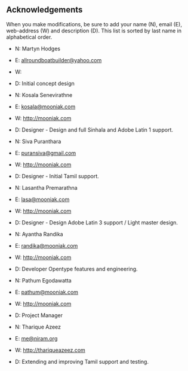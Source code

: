 Acknowledgements
-------------------------

When you make modifications, be sure to add your name (N), email (E),
web-address (W) and description (D). This list is sorted by last name in
alphabetical order.

- N: Martyn Hodges
- E: allroundboatbuilder@yahoo.com
- W:
- D: Initial concept design

- N: Kosala Senevirathne
- E: kosala@mooniak.com
- W: http://mooniak.com
- D: Designer - Design and full Sinhala and Adobe Latin 1 support.

- N: Siva Puranthara
- E: puransiva@gmail.com
- W: http://mooniak.com
- D: Designer - Initial Tamil support.

- N: Lasantha Premarathna
- E: lasa@mooniak.com
- W: http://mooniak.com
- D: Designer - Design Adobe Latin 3 support / Light master design.

- N: Ayantha Randika
- E: randika@mooniak.com
- W: http://mooniak.com
- D: Developer Opentype features and engineering.

- N: Pathum Egodawatta
- E: pathum@mooniak.com
- W: http://mooniak.com
- D: Project Manager

- N: Tharique Azeez
- E: me@niram.org
- W: http://thariqueazeez.com
- D: Extending and improving Tamil support and testing.